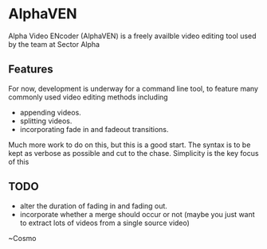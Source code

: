 # AlphaVEN

Alpha Video ENcoder (AlphaVEN) is a freely availble video editing tool used by the team at Sector Alpha

## Features

For now, development is underway for a command line tool, to feature many commonly used video editing methods including
   - appending videos.
   - splitting videos.
   - incorporating fade in and fadeout transitions.

Much more work to do on this, but this is a good start. The syntax is to be kept as verbose as possible and cut to the chase. Simplicity is the key focus of this

## TODO

  - alter the duration of fading in and fading out.
  - incorporate whether a merge should occur or not (maybe you just want to extract lots of videos from a single source video)

~Cosmo
